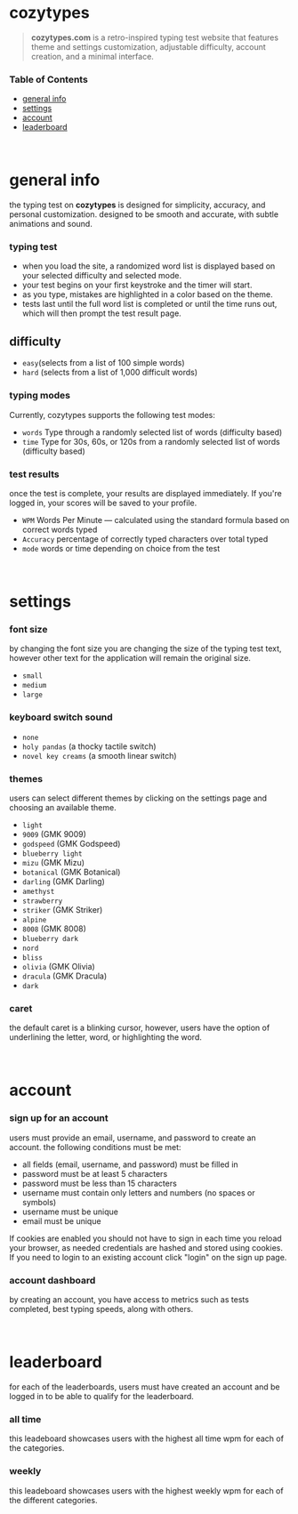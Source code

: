 # cozytypes
> **cozytypes.com** is a retro-inspired typing test website that features theme and settings customization, adjustable difficulty, account creation, and a minimal interface.



### Table of Contents

- [general info](#account)
- [settings](#settings)
- [account](#account)
- [leaderboard](#leaderboard)

<br />

# general info

the typing test on **cozytypes** is designed for simplicity, accuracy, and personal customization. designed to be smooth and accurate, with subtle animations and sound.

### typing test
- when you load the site, a randomized word list is displayed based on your selected difficulty and selected mode.
- your test begins on your first keystroke and the timer will start.
- as you type, mistakes are highlighted in a color based on the theme.
- tests last until the full word list is completed or until the time runs out, which will then prompt the test result page.

## difficulty
- `easy`(selects from a list of 100 simple words)
- `hard` (selects from a list of 1,000 difficult words)

### typing modes
Currently, cozytypes supports the following test modes:
- `words` Type through a randomly selected list of words (difficulty based)
- `time` Type for 30s, 60s, or 120s from a randomly selected list of words (difficulty based)

### test results
once the test is complete, your results are displayed immediately. If you're logged in, your scores will be saved to your profile.
- `WPM` Words Per Minute — calculated using the standard formula based on correct words typed
- `Accuracy` percentage of correctly typed characters over total typed
- `mode` words or time depending on choice from the test

<br />

# settings

### font size
by changing the font size you are changing the size of the typing test text, however other text for the application will remain the original size.
- `small`
- `medium`
- `large`

### keyboard switch sound
- `none`
- `holy pandas` (a thocky tactile switch)
- `novel key creams` (a smooth linear switch)

### themes
users can select different themes by clicking on the settings page and choosing an available theme. 
- `light` 
- `9009` (GMK 9009)
- `godspeed` (GMK Godspeed)
- `blueberry light`
- `mizu` (GMK Mizu)
- `botanical` (GMK Botanical)
- `darling` (GMK Darling)
- `amethyst`
- `strawberry`
- `striker` (GMK Striker)
- `alpine`
- `8008` (GMK 8008)
- `blueberry dark`
- `nord`
- `bliss`
- `olivia` (GMK Olivia)
- `dracula` (GMK Dracula)
- `dark`

### caret
the default caret is a blinking cursor, however, users have the option of underlining the letter, word, or highlighting the word.

<br />

# account
### sign up for an account
users must provide an email, username, and password to create an account. the following conditions must be met:
- all fields (email, username, and password) must be filled in
- password must be at least 5 characters
- password must be less than 15 characters
- username must contain only letters and numbers (no spaces or symbols)
- username must be unique
- email must be unique

If cookies are enabled you should not have to sign in each time you reload your browser, as needed credentials are hashed and stored using cookies. If you need to login to an existing account click "login" on the sign up page.

### account dashboard
by creating an account, you have access to metrics such as tests completed, best typing speeds, along with others.

<br />

# leaderboard
for each of the leaderboards, users must have created an account and be logged in to be able to qualify for the leaderboard.
### all time
this leadeboard showcases users with the highest all time wpm for each of the categories.
### weekly
this leadeboard showcases users with the highest weekly wpm for each of the different categories.
